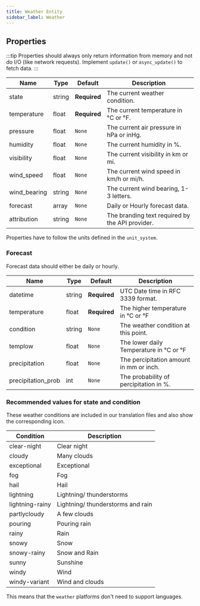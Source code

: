 ```yaml
---
title: Weather Entity
sidebar_label: Weather
---
```


## Properties

:::tip
Properties should always only return information from memory and not do I/O (like network requests). Implement `update()` or `async_update()` to fetch data.
:::

| Name | Type | Default | Description
| ---- | ---- | ------- | -----------
| state | string | **Required** | The current weather condition.
| temperature | float | **Required** | The current temperature in °C or °F.
| pressure | float | `None` | The current air pressure in hPa or inHg.
| humidity | float | `None` | The current humidity in %.
| visibility | float | `None` | The current visibility in km or mi.
| wind_speed | float | `None` | The current wind speed in km/h or mi/h.
| wind_bearing | string | `None` | The current wind bearing, 1-3 letters.
| forecast | array | `None` | Daily or Hourly forecast data.
| attribution | string | `None` | The branding text required by the API provider.

Properties have to follow the units defined in the `unit_system`.

### Forecast

Forecast data should either be daily or hourly.

| Name | Type | Default | Description
| ---- | ---- | ------- | -----------
| datetime | string | **Required** | UTC Date time in RFC 3339 format.
| temperature | float | **Required** | The higher temperature in °C or °F
| condition | string | `None` | The weather condition at this point.
| templow | float | `None` | The lower daily Temperature in °C or °F
| precipitation | float | `None` | The percipitation amount in mm or inch.
| precipitation_prob | int | `None` | The probability of percipitation in %.

### Recommended values for state and condition

These weather conditions are included in our translation files and also show the corresponding icon.

| Condition | Description
| --------- | -----------
| clear-night | Clear night
| cloudy | Many clouds
| exceptional | Exceptional
| fog | Fog
| hail | Hail
| lightning | Lightning/ thunderstorms
| lightning-rainy | Lightning/ thunderstorms and rain
| partlycloudy | A few clouds
| pouring | Pouring rain
| rainy | Rain
| snowy | Snow
| snowy-rainy | Snow and Rain
| sunny | Sunshine
| windy | Wind
| windy-variant | Wind and clouds

This means that the `weather` platforms don't need to support languages.
